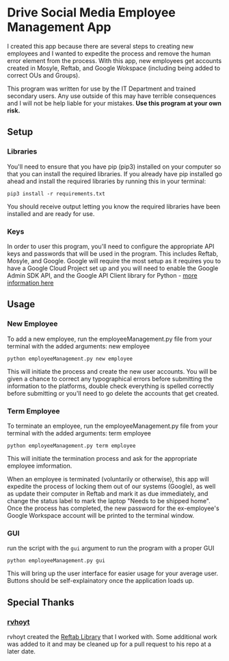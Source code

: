
# Drive Social Media Employee Management App

I created this app because there are several steps to creating new employees
and I wanted to expedite the process and remove the human error element from
the process. With this app, new employees get accounts created in Mosyle,
Reftab, and Google Wokspace (including being added to correct OUs and Groups).

This program was written for use by the IT Department and trained secondary
users. Any use outside of this may have terrible consequences and I will not
be help liable for your mistakes. **Use this program at your own risk.**

## Setup

### Libraries

You'll need to ensure that you have pip \(pip3\) installed on your computer
so that you can install the required libraries. If you already have pip installed
go ahead and install the required libraries by running this in your terminal:

`pip3 install -r requirements.txt`

You should receive output letting you know the required libraries have been
installed and are ready for use.

### Keys

In order to user this program, you'll need to configure the appropriate API
keys and passwords that will be used in the program. This includes Reftab,
Mosyle, and Google. Google will require the most setup as it requires you to
have a Google Cloud Project set up and you will need to enable the Google Admin
SDK API, and the Google API Client library for Python - [more information here](https://developers.google.com/admin-sdk/directory/v1/api-lib/python)

## Usage

### New Employee

To add a new employee, run the employeeManagement.py file from your terminal
with the added arguments: new employee

`python employeeManagement.py new employee`

This will initiate the process and create the new user accounts. You will be
given a chance to correct any typographical errors before submitting the
information to the platforms, double check everything is spelled correctly
before submitting or you'll need to go delete the accounts that get created.

### Term Employee

To terminate an employee, run the employeeManagement.py file from your terminal
with the added arguments: term employee

`python employeeManagement.py term employee`

This will initiate the termination process and ask for the appropriate employee
imformation. 

When an employee is terminated \(voluntarily or otherwise\), this app will
expedite the process of locking them out of our systems \(Google\), as well as
update their computer in Reftab and mark it as due immediately, and change the
status label to mark the laptop "Needs to be shipped home". Once the process
has completed, the new password for the ex-employee's Google Workspace account
will be printed to the terminal window.

### GUI

run the script with the `gui` argument to run the program with a proper GUI

`python employeeManagement.py gui`

This will bring up the user interface for easier usage for your average user.
Buttons should be self-explainatory once the application loads up.

## Special Thanks

### [rvhoyt](https://github.com/rvhoyt)

rvhoyt created the [Reftab Library](https://github.com/Reftab/ReftabPython) that I worked with. Some additional work was
added to it and may be cleaned up for a pull request to his repo at a later date.
